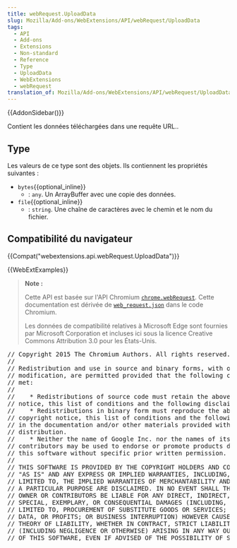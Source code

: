 ```yaml
---
title: webRequest.UploadData
slug: Mozilla/Add-ons/WebExtensions/API/webRequest/UploadData
tags:
  - API
  - Add-ons
  - Extensions
  - Non-standard
  - Reference
  - Type
  - UploadData
  - WebExtensions
  - webRequest
translation_of: Mozilla/Add-ons/WebExtensions/API/webRequest/UploadData
---
```

{{AddonSidebar()}}

Contient les données téléchargées dans une requête URL..

## Type

Les valeurs de ce type sont des objets. Ils contiennent les propriétés suivantes :

- `bytes`{{optional_inline}}
  - : `any`. Un ArrayBuffer avec une copie des données.
- `file`{{optional_inline}}
  - : `string`. Une chaîne de caractères avec le chemin et le nom du fichier.

## Compatibilité du navigateur

{{Compat("webextensions.api.webRequest.UploadData")}}

{{WebExtExamples}}

> **Note :**
>
> Cette API est basée sur l'API Chromium [`chrome.webRequest`](https://developer.chrome.com/extensions/webRequest). Cette documentation est dérivée de [`web_request.json`](https://chromium.googlesource.com/chromium/src/+/master/extensions/common/api/web_request.json) dans le code Chromium.
>
> Les données de compatibilité relatives à Microsoft Edge sont fournies par Microsoft Corporation et incluses ici sous la licence Creative Commons Attribution 3.0 pour les États-Unis.

<div class="hidden"><pre>// Copyright 2015 The Chromium Authors. All rights reserved.
//
// Redistribution and use in source and binary forms, with or without
// modification, are permitted provided that the following conditions are
// met:
//
//    * Redistributions of source code must retain the above copyright
// notice, this list of conditions and the following disclaimer.
//    * Redistributions in binary form must reproduce the above
// copyright notice, this list of conditions and the following disclaimer
// in the documentation and/or other materials provided with the
// distribution.
//    * Neither the name of Google Inc. nor the names of its
// contributors may be used to endorse or promote products derived from
// this software without specific prior written permission.
//
// THIS SOFTWARE IS PROVIDED BY THE COPYRIGHT HOLDERS AND CONTRIBUTORS
// "AS IS" AND ANY EXPRESS OR IMPLIED WARRANTIES, INCLUDING, BUT NOT
// LIMITED TO, THE IMPLIED WARRANTIES OF MERCHANTABILITY AND FITNESS FOR
// A PARTICULAR PURPOSE ARE DISCLAIMED. IN NO EVENT SHALL THE COPYRIGHT
// OWNER OR CONTRIBUTORS BE LIABLE FOR ANY DIRECT, INDIRECT, INCIDENTAL,
// SPECIAL, EXEMPLARY, OR CONSEQUENTIAL DAMAGES (INCLUDING, BUT NOT
// LIMITED TO, PROCUREMENT OF SUBSTITUTE GOODS OR SERVICES; LOSS OF USE,
// DATA, OR PROFITS; OR BUSINESS INTERRUPTION) HOWEVER CAUSED AND ON ANY
// THEORY OF LIABILITY, WHETHER IN CONTRACT, STRICT LIABILITY, OR TORT
// (INCLUDING NEGLIGENCE OR OTHERWISE) ARISING IN ANY WAY OUT OF THE USE
// OF THIS SOFTWARE, EVEN IF ADVISED OF THE POSSIBILITY OF SUCH DAMAGE.
</pre></div>
